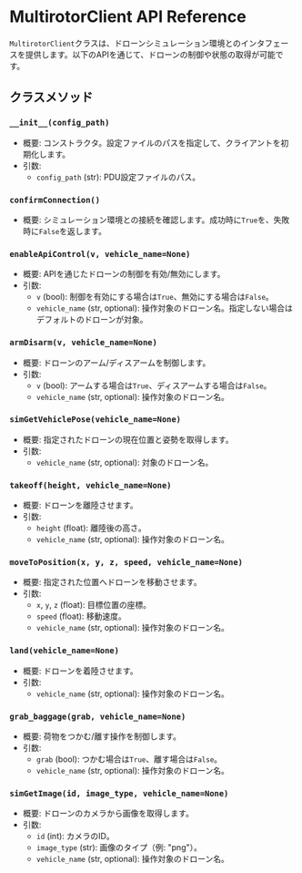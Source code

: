 # MultirotorClient API Reference

`MultirotorClient`クラスは、ドローンシミュレーション環境とのインタフェースを提供します。以下のAPIを通じて、ドローンの制御や状態の取得が可能です。

## クラスメソッド

### `__init__(config_path)`
- 概要: コンストラクタ。設定ファイルのパスを指定して、クライアントを初期化します。
- 引数:
  - `config_path` (str): PDU設定ファイルのパス。

### `confirmConnection()`
- 概要: シミュレーション環境との接続を確認します。成功時に`True`を、失敗時に`False`を返します。

### `enableApiControl(v, vehicle_name=None)`
- 概要: APIを通じたドローンの制御を有効/無効にします。
- 引数:
  - `v` (bool): 制御を有効にする場合は`True`、無効にする場合は`False`。
  - `vehicle_name` (str, optional): 操作対象のドローン名。指定しない場合はデフォルトのドローンが対象。

### `armDisarm(v, vehicle_name=None)`
- 概要: ドローンのアーム/ディスアームを制御します。
- 引数:
  - `v` (bool): アームする場合は`True`、ディスアームする場合は`False`。
  - `vehicle_name` (str, optional): 操作対象のドローン名。

### `simGetVehiclePose(vehicle_name=None)`
- 概要: 指定されたドローンの現在位置と姿勢を取得します。
- 引数:
  - `vehicle_name` (str, optional): 対象のドローン名。

### `takeoff(height, vehicle_name=None)`
- 概要: ドローンを離陸させます。
- 引数:
  - `height` (float): 離陸後の高さ。
  - `vehicle_name` (str, optional): 操作対象のドローン名。

### `moveToPosition(x, y, z, speed, vehicle_name=None)`
- 概要: 指定された位置へドローンを移動させます。
- 引数:
  - `x`, `y`, `z` (float): 目標位置の座標。
  - `speed` (float): 移動速度。
  - `vehicle_name` (str, optional): 操作対象のドローン名。

### `land(vehicle_name=None)`
- 概要: ドローンを着陸させます。
- 引数:
  - `vehicle_name` (str, optional): 操作対象のドローン名。

### `grab_baggage(grab, vehicle_name=None)`
- 概要: 荷物をつかむ/離す操作を制御します。
- 引数:
  - `grab` (bool): つかむ場合は`True`、離す場合は`False`。
  - `vehicle_name` (str, optional): 操作対象のドローン名。

### `simGetImage(id, image_type, vehicle_name=None)`
- 概要: ドローンのカメラから画像を取得します。
- 引数:
  - `id` (int): カメラのID。
  - `image_type` (str): 画像のタイプ（例: "png"）。
  - `vehicle_name` (str, optional): 操作対象のドローン名。
